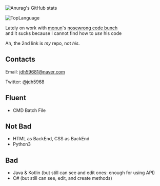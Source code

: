 ![Anurag's GitHub stats](https://github-readme-stats.vercel.app/api?username=JeonDohyeon&show_icons=true&theme=radical)

![TopLanguage](https://github-readme-stats.vercel.app/api/top-langs/?username=JeonDohyeon&langs_count=8&layout=compact&theme=radical")

Lately on work with [monun](https://github.com/monun)'s [nosewrong code bunch](https://github.com/BoraTV/psychics)   
and it sucks because I cannot find how to *use* his code

Ah, the 2nd link is *my* repo, not *his*.

## Contacts

Email: <jdh59681@naver.com>

Twitter: [@jdh5968](https://twitter.com/jdh5968)

## Fluent
* CMD Batch File

## Not Bad
* HTML as BackEnd, CSS as BackEnd
* Python3

## Bad
* Java & Kotlin (but still can see and edit ones: enough for using API)
* C# (but still can see, edit, and create methods)

<!--
**JeonDohyeon/JeonDohyeon** is a ✨ _special_ ✨ repository because its `README.md` (this file) appears on your GitHub profile.

Here are some ideas to get you started:

- 🔭 I’m currently working on ...
- 🌱 I’m currently learning ...
- 👯 I’m looking to collaborate on ...
- 🤔 I’m looking for help with ...
- 💬 Ask me about ...
- 📫 How to reach me: ...
- 😄 Pronouns: ...
- ⚡ Fun fact: ...
-->
